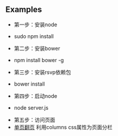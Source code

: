 Examples
-------------------------

+ 第一步：安装node
- sudo npm install
+ 第二步：安装bower
- npm install bower -g
+ 第三步：安装rsvp依赖包
- bower install
+ 第四步：启动node
- node server.js
+ 第五步：访问页面
+ [单页翻页](http://localhost:8080/app/html/phone.html) 利用columns css属性为页面分栏


